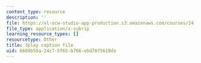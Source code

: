 ```yaml
---
content_type: resource
description: ''
file: https://ol-ocw-studio-app-production.s3.amazonaws.com/courses/24-908-creole-language-and-caribbean-identities-spring-2017/6669b58a24c75f65b766ebd7075619da_vHflY7UBg70.vtt
file_type: application/x-subrip
learning_resource_types: []
resourcetype: Other
title: 3play caption file
uid: 6669b58a-24c7-5f65-b766-ebd7075619da
---
```

